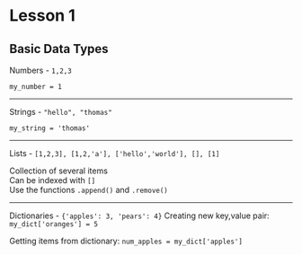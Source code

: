 # Lesson 1

## Basic Data Types


Numbers - `1,2,3`

  `my_number = 1`

---

Strings - `"hello", "thomas"`

  `my_string = 'thomas'`

---

Lists - `[1,2,3], [1,2,'a'], ['hello','world'], [], [1]`

Collection of several items \
Can be indexed with `[]` \
Use the functions `.append()` and `.remove()` 

---

Dictionaries - `{'apples': 3, 'pears': 4}`
Creating new key,value pair:
  `my_dict['oranges'] = 5`
 
 Getting items from dictionary:
  `num_apples = my_dict['apples']`
  
 
